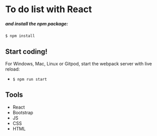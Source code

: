 # To do list with React

##### and install the npm package:
```
$ npm install
```

## Start coding!

For Windows, Mac, Linux or Gitpod, start the webpack server with live reload:
- `$ npm run start`
## Tools
- React
- Bootstrap
- JS
- CSS
- HTML


